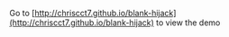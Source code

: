 Go to [http://chriscct7.github.io/blank-hijack](http://chriscct7.github.io/blank-hijack) to view the demo
